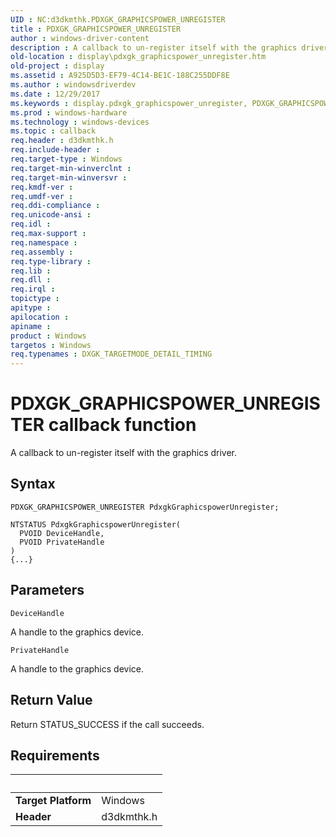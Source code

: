 ```yaml
---
UID : NC:d3dkmthk.PDXGK_GRAPHICSPOWER_UNREGISTER
title : PDXGK_GRAPHICSPOWER_UNREGISTER
author : windows-driver-content
description : A callback to un-register itself with the graphics driver.
old-location : display\pdxgk_graphicspower_unregister.htm
old-project : display
ms.assetid : A925D5D3-EF79-4C14-BE1C-188C255DDF8E
ms.author : windowsdriverdev
ms.date : 12/29/2017
ms.keywords : display.pdxgk_graphicspower_unregister, PDXGK_GRAPHICSPOWER_UNREGISTER callback function [Display Devices], PDXGK_GRAPHICSPOWER_UNREGISTER, d3dkmthk/PDXGK_GRAPHICSPOWER_UNREGISTER
ms.prod : windows-hardware
ms.technology : windows-devices
ms.topic : callback
req.header : d3dkmthk.h
req.include-header : 
req.target-type : Windows
req.target-min-winverclnt : 
req.target-min-winversvr : 
req.kmdf-ver : 
req.umdf-ver : 
req.ddi-compliance : 
req.unicode-ansi : 
req.idl : 
req.max-support : 
req.namespace : 
req.assembly : 
req.type-library : 
req.lib : 
req.dll : 
req.irql : 
topictype : 
apitype : 
apilocation : 
apiname : 
product : Windows
targetos : Windows
req.typenames : DXGK_TARGETMODE_DETAIL_TIMING
---
```



# PDXGK_GRAPHICSPOWER_UNREGISTER callback function
A callback to un-register itself with the graphics driver.

## Syntax

```
PDXGK_GRAPHICSPOWER_UNREGISTER PdxgkGraphicspowerUnregister;

NTSTATUS PdxgkGraphicspowerUnregister(
  PVOID DeviceHandle,
  PVOID PrivateHandle
)
{...}
```

## Parameters

`DeviceHandle`

A handle to the graphics device.

`PrivateHandle`

A handle to the graphics device.


## Return Value

Return STATUS_SUCCESS if the call succeeds.


## Requirements
| &nbsp; | &nbsp; |
| ---- |:---- |
| **Target Platform** | Windows |
| **Header** | d3dkmthk.h |